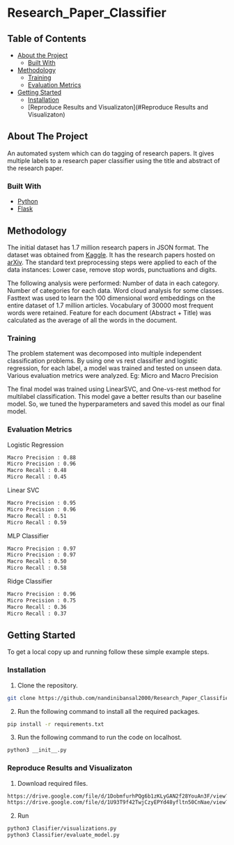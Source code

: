 # Research_Paper_Classifier

<!-- TABLE OF CONTENTS -->
## Table of Contents

* [About the Project](#about-the-project)
  * [Built With](#built-with)
* [Methodology](#methodology)
  * [Training](#training)
  * [Evaluation Metrics](#evaluation-metrics)
* [Getting Started](#getting-started)
  * [Installation](#installation)
  * [Reproduce Results and Visualizaton](#Reproduce Results and Visualizaton)



<!-- ABOUT THE PROJECT -->
## About The Project

An automated system which can do tagging of research papers. It gives multiple labels to a research paper classifier using the title and abstract of the research paper.


### Built With

* [Python](https://www.python.org/)
* [Flask](https://flask.palletsprojects.com/en/1.1.x/)


## Methodology

The initial dataset has 1.7 million research papers in JSON format. The dataset was obtained from [Kaggle](https://www.kaggle.com/Cornell-University/arxiv). It has the research papers hosted on [arXiv](https://arxiv.org/).
The standard text preprocessing steps were applied to each of the data instances:
Lower case, remove stop words, punctuations and digits.

The following analysis were performed:
Number of data in each category. Number of categories for each data. Word cloud analysis for some classes.
Fasttext was used to learn the 100 dimensional word embeddings on the entire dataset of 1.7 million articles. Vocabulary of 30000 most frequent words were retained.
Feature for each document (Abstract + Title) was calculated as the average of all the words in the document.

### Training
The problem statement was decomposed into multiple independent classification problems. 
By using one vs rest classifier and logistic regression, for each label, a model was trained and tested on unseen data. Various evaluation metrics were analyzed. Eg: Micro and Macro Precision

The final model was trained using LinearSVC, and One-vs-rest method for multilabel classification. This model gave a better results than our baseline model. So, we tuned the hyperparameters and saved this model as our final model.

### Evaluation Metrics
Logistic Regression
```sh
Macro Precision : 0.88
Micro Precision : 0.96
Macro Recall : 0.48
Micro Recall : 0.45
```

Linear SVC
```sh
Macro Precision : 0.95
Micro Precision : 0.96
Macro Recall : 0.51
Micro Recall : 0.59
```
MLP Classifier
```sh
Macro Precision : 0.97
Micro Precision : 0.97
Macro Recall : 0.50
Micro Recall : 0.58
```
Ridge Classifier
```sh
Macro Precision : 0.96
Micro Precision : 0.75
Macro Recall : 0.36
Micro Recall : 0.37
```

<!-- GETTING STARTED -->
## Getting Started

To get a local copy up and running follow these simple example steps.


### Installation

1. Clone the repository.
```sh
git clone https://github.com/nandinibansal2000/Research_Paper_Classifier.git
```
2. Run the following command to install all the required packages.
```sh
pip install -r requirements.txt 
```
3.  Run the following command to run the code on localhost.
```sh
python3 __init__.py
```

### Reproduce Results and Visualizaton
1. Download required files.
```sh
https://drive.google.com/file/d/1DobmfurhPQg6b1zKLyGAN2f28YouAn3F/view?usp=sharing
https://drive.google.com/file/d/1U93T9f42TwjCzyEPYd48yfltn50CnNae/view?usp=sharing
```
2. Run
```sh
python3 Clasifier/visualizations.py
python3 Classifier/evaluate_model.py
```


